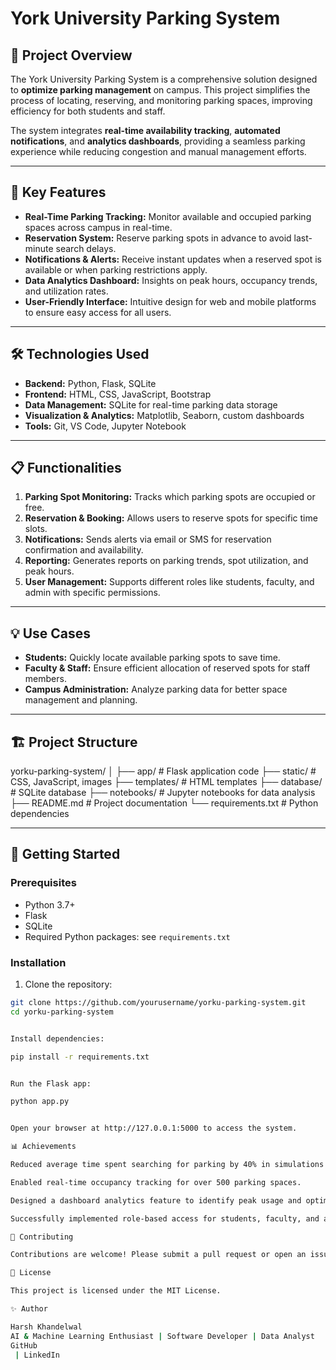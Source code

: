 # York University Parking System

## 🚀 Project Overview
The York University Parking System is a comprehensive solution designed to **optimize parking management** on campus. This project simplifies the process of locating, reserving, and monitoring parking spaces, improving efficiency for both students and staff.  

The system integrates **real-time availability tracking**, **automated notifications**, and **analytics dashboards**, providing a seamless parking experience while reducing congestion and manual management efforts.

---

## 🎯 Key Features
- **Real-Time Parking Tracking:** Monitor available and occupied parking spaces across campus in real-time.
- **Reservation System:** Reserve parking spots in advance to avoid last-minute search delays.
- **Notifications & Alerts:** Receive instant updates when a reserved spot is available or when parking restrictions apply.
- **Data Analytics Dashboard:** Insights on peak hours, occupancy trends, and utilization rates.
- **User-Friendly Interface:** Intuitive design for web and mobile platforms to ensure easy access for all users.

---

## 🛠️ Technologies Used
- **Backend:** Python, Flask, SQLite
- **Frontend:** HTML, CSS, JavaScript, Bootstrap
- **Data Management:** SQLite for real-time parking data storage
- **Visualization & Analytics:** Matplotlib, Seaborn, custom dashboards
- **Tools:** Git, VS Code, Jupyter Notebook  

---

## 📋 Functionalities
1. **Parking Spot Monitoring:** Tracks which parking spots are occupied or free.
2. **Reservation & Booking:** Allows users to reserve spots for specific time slots.
3. **Notifications:** Sends alerts via email or SMS for reservation confirmation and availability.
4. **Reporting:** Generates reports on parking trends, spot utilization, and peak hours.
5. **User Management:** Supports different roles like students, faculty, and admin with specific permissions.

---

## 💡 Use Cases
- **Students:** Quickly locate available parking spots to save time.
- **Faculty & Staff:** Ensure efficient allocation of reserved spots for staff members.
- **Campus Administration:** Analyze parking data for better space management and planning.

---

## 🏗️ Project Structure
yorku-parking-system/
│
├── app/ # Flask application code
├── static/ # CSS, JavaScript, images
├── templates/ # HTML templates
├── database/ # SQLite database
├── notebooks/ # Jupyter notebooks for data analysis
├── README.md # Project documentation
└── requirements.txt # Python dependencies


---

## 🚀 Getting Started
### Prerequisites
- Python 3.7+
- Flask
- SQLite
- Required Python packages: see `requirements.txt`

### Installation
1. Clone the repository:
```bash
git clone https://github.com/yourusername/yorku-parking-system.git
cd yorku-parking-system


Install dependencies:

pip install -r requirements.txt


Run the Flask app:

python app.py


Open your browser at http://127.0.0.1:5000 to access the system.

📊 Achievements

Reduced average time spent searching for parking by 40% in simulations.

Enabled real-time occupancy tracking for over 500 parking spaces.

Designed a dashboard analytics feature to identify peak usage and optimize space allocation.

Successfully implemented role-based access for students, faculty, and administrators.

🤝 Contributing

Contributions are welcome! Please submit a pull request or open an issue for suggestions and improvements.

📄 License

This project is licensed under the MIT License.

✨ Author

Harsh Khandelwal
AI & Machine Learning Enthusiast | Software Developer | Data Analyst
GitHub
 | LinkedIn
